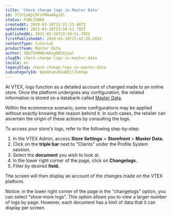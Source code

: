 ```yaml
---
title: 'Check change logs in Master Data'
id: 7CSY1eKpl9YiFMmaAGgiQl
status: PUBLISHED
createdAt: 2019-03-18T15:21:13.487Z
updatedAt: 2023-03-28T23:58:51.792Z
publishedAt: 2023-03-28T23:58:51.792Z
firstPublishedAt: 2019-03-18T15:42:39.203Z
contentType: tutorial
productTeam: Master Data
author: 5Bd75kMNAzARxg0DCUjwal
slugEN: check-change-logs-in-master-data
locale: en
legacySlug: check-change-logs-in-master-data
subcategoryId: WpbGhubuRZaNZilJSXnqu
---
```


At VTEX, logs function as a detailed account of changed made to an online store. Once the platform undergoes any configuration, the related information is stored on a databank called [Master Data](/en/tutorial/what-is-master-data--4otjBnR27u4WUIciQsmkAw "Master Data").

Within the ecommerce scenario, some configurations may be applied without exactly knowing the reason behind it. In such cases, the retailer can ascertain the origin of these actions by consulting the logs.

To access your store's logs, refer to the following step-by-step:

1. In the VTEX Admin, access **Store Settings** > **Storefront** > **Master Data.**
2. Click on the __triple bar__ next to "Clients" under the Profile System session.
3. Select the __document__ you wish to look at.
4. In the lower right corner of the page, click on __Changelogs.__
5. Filter by desired __field.__

The screen will then display an account of the changes made on the VTEX platform.

<div class= “alert alert-info”>
Notice: in the lower right corner of the page in the "changelogs" option, you can select "show more logs". This option allows you to view a larger number of logs by page. However, each document has a limit of data that it can display per screen.
</div>
